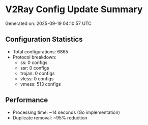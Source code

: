 # V2Ray Config Update Summary
Generated on: 2025-09-19 04:10:57 UTC

## Configuration Statistics
- Total configurations: 6865
- Protocol breakdown:
  - ss: 0 configs
  - ssr: 0 configs
  - trojan: 0 configs
  - vless: 0 configs
  - vmess: 513 configs

## Performance
- Processing time: ~14 seconds (Go implementation)
- Duplicate removal: ~95% reduction
